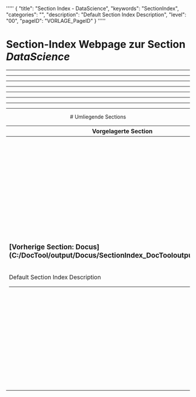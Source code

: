 '''''
{
"title": "Section Index - DataScience",
"keywords": "SectionIndex",
"categories": "",
"description": "Default Section Index Description",
"level": "00",
"pageID": "VORLAGE_PageID"
}
'''''


<h1>Section-Index Webpage zur Section <i>DataScience</i></h1>

<hr><hr><hr><hr><hr><center><hr><hr><hr> # Umliegende Sections
 </h2><br><table><thead> <tr> <th><center>Vorgelagerte Section</center></th> <th><center>Nachgelagerte Section</center></th></tr></thead><tbody><tr><td><h3>[Vorherige Section: Docus](C:/DocTool/output/Docus/SectionIndex_DocTooloutputDocus.html)</h3><br>Default Section Index Description<hr></td><td><h3>[Nachfolgende Section:</h3><h2><br> Checklist</h2>](C:/DocTool/output/Docus/DataScience/Checklist/SectionIndex_DocTooloutputDocusDataScienceChecklist.html)<br>Default Section Index Description<hr><h3>[Nachfolgende Section:</h3><h2><br> Praxis</h2>](C:/DocTool/output/Docus/DataScience/Praxis/SectionIndex_DocTooloutputDocusDataSciencePraxis.html)<br>Default Section Index Description<hr><h3>[Nachfolgende Section:</h3><h2><br> Theorie</h2>](C:/DocTool/output/Docus/DataScience/Theorie/SectionIndex_DocTooloutputDocusDataScienceTheorie.html)<br>Default Section Index Description<hr></td></tr></tbody></table>